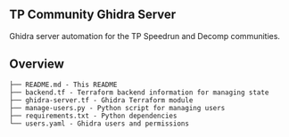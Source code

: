 ## TP Community Ghidra Server

Ghidra server automation for the TP Speedrun and Decomp communities.

## Overview

```
├── README.md - This README
├── backend.tf - Terraform backend information for managing state
├── ghidra-server.tf - Ghidra Terraform module
├── manage-users.py - Python script for managing users
├── requirements.txt - Python dependencies
└── users.yaml - Ghidra users and permissions
```